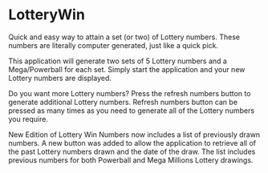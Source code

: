 # LotteryWin
Quick and easy way to attain a set (or two) of Lottery numbers. These numbers are literally computer generated, just like a quick pick.

This application will generate two sets of 5 Lottery numbers and a Mega/Powerball for each set. Simply start the application and your 
new Lottery numbers are displayed.

Do you want more Lottery numbers?
Press the refresh numbers button to generate additional Lottery numbers.
Refresh numbers button can be pressed as many times as you need to generate all of the Lottery numbers you require.

New Edition of Lottery Win Numbers now includes a list of previously drawn numbers. A new button was added to allow the application 
to retrieve all of the past Lottery numbers drawn and the date of the draw. The list includes previous numbers for both Powerball 
and Mega Millions Lottery drawings.
